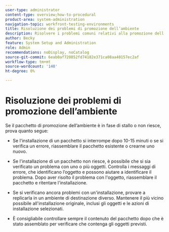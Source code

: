 ```yaml
---
user-type: administrator
content-type: overview;how-to-procedural
product-area: system-administration
navigation-topic: workfront-testing-environments
title: Risoluzione dei problemi di promozione dell’ambiente
description: Risolvere i problemi comuni relativi alla promozione dell’ambiente.
author: Becky
feature: System Setup and Administration
role: Admin
recommendations: noDisplay, noCatalog
source-git-commit: 6eab0af720852fd74182e371ca08aa40157ec2af
workflow-type: tm+mt
source-wordcount: '148'
ht-degree: 0%

---
```


# Risoluzione dei problemi di promozione dell’ambiente

Se il pacchetto di promozione dell’ambiente è in fase di stallo o non riesce, prova quanto segue:

* Se l&#39;installazione di un pacchetto si interrompe dopo 10-15 minuti o se si verifica un errore, riassemblare il pacchetto esistente o crearne uno nuovo.

* Se l&#39;installazione di un pacchetto non riesce, è possibile che si sia verificato un problema con uno o più oggetti. Controlla i messaggi di errore, che identificano l’oggetto e possono aiutare a identificare il problema. Dopo aver risolto il problema con l&#39;oggetto, riassemblare il pacchetto e ritentare l&#39;installazione.

* Se si verificano ancora problemi con un&#39;installazione, provare a replicarla in un ambiente di destinazione diverso. Mantenere il più vicino possibile all&#39;installazione originale, inclusi gli oggetti e le azioni di installazione selezionati.

* È consigliabile controllare sempre il contenuto del pacchetto dopo che è stato assemblato per verificare che contenga gli oggetti previsti.
